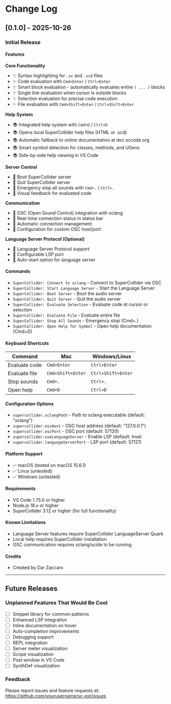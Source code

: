 # Change Log

## [0.1.0] - 2025-10-26

### Initial Release

#### Features

**Core Functionality**
- ✨ Syntax highlighting for `.sc` and `.scd` files
- ✨ Code evaluation with `Cmd+Enter` / `Ctrl+Enter`
- ✨ Smart block evaluation - automatically evaluates entire `( ... )` blocks
- ✨ Single line evaluation when cursor is outside blocks
- ✨ Selection evaluation for precise code execution
- ✨ File evaluation with `Cmd+Shift+Enter` / `Ctrl+Shift+Enter`

**Help System**
- 📚 Integrated help system with `Cmd+D` / `Ctrl+D`
- 📚 Opens local SuperCollider help files (HTML or .scd)
- 📚 Automatic fallback to online documentation at doc.sccode.org
- 📚 Smart symbol detection for classes, methods, and UGens
- 📚 Side-by-side help viewing in VS Code

**Server Control**
- 🎵 Boot SuperCollider server
- 🎵 Quit SuperCollider server
- 🎵 Emergency stop all sounds with `Cmd+.` / `Ctrl+.`
- 🎵 Visual feedback for evaluated code

**Communication**
- 🔌 OSC (Open Sound Control) integration with sclang
- 🔌 Real-time connection status in status bar
- 🔌 Automatic connection management
- 🔌 Configuration for custom OSC host/port

**Language Server Protocol (Optional)**
- 🔧 Language Server Protocol support
- 🔧 Configurable LSP port
- 🔧 Auto-start option for language server

#### Commands

- `SuperCollider: Connect to sclang` - Connect to SuperCollider via OSC
- `SuperCollider: Start Language Server` - Start the Language Server
- `SuperCollider: Boot Server` - Boot the audio server
- `SuperCollider: Quit Server` - Quit the audio server
- `SuperCollider: Evaluate Selection` - Evaluate code at cursor or selection
- `SuperCollider: Evaluate File` - Evaluate entire file
- `SuperCollider: Stop All Sounds` - Emergency stop (Cmd+.)
- `SuperCollider: Open Help for Symbol` - Open help documentation (Cmd+D)

#### Keyboard Shortcuts

| Command | Mac | Windows/Linux |
|---------|-----|---------------|
| Evaluate code | `Cmd+Enter` | `Ctrl+Enter` |
| Evaluate file | `Cmd+Shift+Enter` | `Ctrl+Shift+Enter` |
| Stop sounds | `Cmd+.` | `Ctrl+.` |
| Open help | `Cmd+D` | `Ctrl+D` |

#### Configuration Options

- `supercollider.sclangPath` - Path to sclang executable (default: "sclang")
- `supercollider.oscHost` - OSC host address (default: "127.0.0.1")
- `supercollider.oscPort` - OSC port (default: 57120)
- `supercollider.useLanguageServer` - Enable LSP (default: true)
- `supercollider.languageServerPort` - LSP port (default: 57121)

#### Platform Support

- ✅ macOS (tested on macOS 15.6.1)
- ✅ Linux (untested)
- ✅ Windows (untested)

#### Requirements

- VS Code 1.75.0 or higher
- Node.js 18.x or higher
- SuperCollider 3.12 or higher (for full functionality)

#### Known Limitations

- Language Server features require SuperCollider LanguageServer Quark
- Local help requires SuperCollider installation
- OSC communication requires sclang/scide to be running

#### Credits

- Created by Dar Zaccaro

---

## Future Releases

### Unplanned Features That Would Be Cool

- [ ] Snippet library for common patterns
- [ ] Enhanced LSP integration
- [ ] Inline documentation on hover
- [ ] Auto-completion improvements
- [ ] Debugging support
- [ ] REPL integration
- [ ] Server meter visualization
- [ ] Scope visualization
- [ ] Post window in VS Code
- [ ] SynthDef visualization

### Feedback

Please report issues and feature requests at:
https://github.com/yourusername/sc-ext/issues
